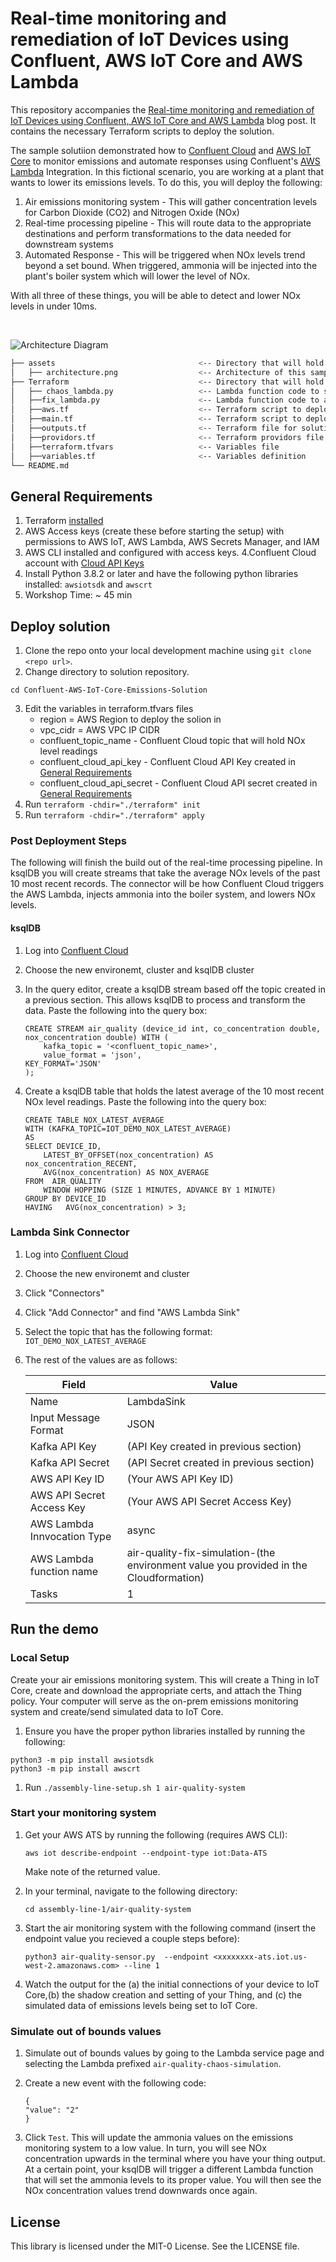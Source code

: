 #  Real-time monitoring and remediation of IoT Devices using Confluent, AWS IoT Core and AWS Lambda

This repository accompanies the [Real-time monitoring and remediation of IoT Devices using Confluent, AWS IoT Core and AWS Lambda](https://aws.amazon.com/blogs) blog post. It contains the necessary Terraform scripts to deploy the solution. 

The sample solutiion demonstrated how to [Confluent Cloud](https://www.confluent.io/confluent-cloud/) and [AWS IoT Core](https://aws.amazon.com/iot-core/)  to monitor emissions and automate responses using Confluent's [AWS Lambda](https://aws.amazon.com/lambda/) Integration. In this fictional scenario, you are working at a plant that wants to lower its emissions levels. To do this, you will deploy the following:
1. Air emissions monitoring system - This will gather concentration levels for Carbon Dioxide (CO2) and Nitrogen Oxide (NOx)
2. Real-time processing pipeline - This will route data to the appropriate destinations and perform transformations to the data needed for downstream systems
3. Automated Response - This will be triggered when NOx levels trend beyond a set bound. When triggered, ammonia will be injected into the plant's boiler system which will lower the level of NOx.

With all three of these things, you will be able to detect and lower NOx levels in under 10ms.

<br>

![Architecture Diagram](assets/architecture.png)


```bash
├── assets                                <-- Directory that will hold solution diagrams
│   ├── architecture.png                  <-- Architecture of this sample solution
├── Terraform                             <-- Directory that will hold Terrafom Scripts and Solution Artifacts
│   ├── chaos_lambda.py                   <-- Lambda function code to simulate out of bounds NOx readings
│   ├──fix_lambda.py                      <-- Lambda function code to automate NOx level adjustments
│   ├──aws.tf                             <-- Terraform script to deploy AWS resources
│   ├──main.tf                            <-- Terraform script to deploy Confluent resources
│   ├──outputs.tf                         <-- Terraform file for solution outputs
│   ├──providors.tf                       <-- Terraform providors file
│   ├──terraform.tfvars                   <-- Variables file
│   ├──variables.tf                       <-- Variables definition                       
└── README.md
```


## General Requirements
1. Terraform [installed](https://developer.hashicorp.com/terraform/tutorials/aws-get-started/install-cli)
2. AWS Access keys (create these before starting the setup) with permissions to AWS IoT, AWS Lambda, AWS Secrets Manager, and IAM
3. AWS CLI installed and configured with access keys.
4.Confluent Cloud account with [Cloud API Keys](https://docs.confluent.io/cloud/current/access-management/authenticate/api-keys/api-keys.html#cloud-cloud-api-keys)
5. Install Python 3.8.2 or later and have the following python libraries installed: `awsiotsdk` and `awscrt`
6. Workshop Time: ~ 45 min


## Deploy solution

1. Clone the repo onto your local development machine using `git clone <repo url>`.
2. Change directory to solution repository.

```
cd Confluent-AWS-IoT-Core-Emissions-Solution

```

3. Edit the variables in terraform.tfvars files
    * region = AWS Region to deploy the solion in
    * vpc_cidr = AWS VPC IP CIDR
    * confluent_topic_name - Confluent Cloud topic that will hold NOx level readings
    * confluent_cloud_api_key - Confluent Cloud API Key created in [General Requirements](#general-requirements)
    * confluent_cloud_api_secret -  Confluent Cloud API secret created in [General Requirements](#general-requirements)
4. Run ```terraform -chdir="./terraform" init```
5. Run ```terraform -chdir="./terraform" apply```


### Post Deployment Steps

The following will finish the build out of the real-time processing pipeline. In ksqlDB you will create streams that take the average NOx levels of the past 10 most recent records. The connector will be how Confluent Cloud triggers the AWS Lambda, injects ammonia into the boiler system, and lowers NOx levels.

#### ksqlDB
1. Log into [Confluent Cloud](https://www.confluent.cloud)
2. Choose the new environemt, cluster and ksqlDB cluster
3. In the query editor, create a ksqlDB stream based off the topic created in a previous section. This allows ksqlDB to process and transform the data. Paste the following into the query box:
    ```
    CREATE STREAM air_quality (device_id int, co_concentration double, nox_concentration double) WITH (
        kafka_topic = '<confluent_topic_name>',
        value_format = 'json',
    KEY_FORMAT='JSON'
    );
    ```

4. Create a ksqlDB table that holds the latest average of the 10 most recent NOx level readings. Paste the following into the query box:
    ```
    CREATE TABLE NOX_LATEST_AVERAGE
    WITH (KAFKA_TOPIC=IOT_DEMO_NOX_LATEST_AVERAGE) 
    AS
    SELECT DEVICE_ID,
        LATEST_BY_OFFSET(nox_concentration) AS nox_concentration_RECENT,
        AVG(nox_concentration) AS NOX_AVERAGE
    FROM  AIR_QUALITY 
        WINDOW HOPPING (SIZE 1 MINUTES, ADVANCE BY 1 MINUTE)
    GROUP BY DEVICE_ID
    HAVING   AVG(nox_concentration) > 3;
    ```
    
### Lambda Sink Connector
1. Log into [Confluent Cloud](https://www.confluent.cloud)
2. Choose the new environemt and cluster
2. Click "Connectors"
3. Click "Add Connector" and find "AWS Lambda Sink"
4. Select the topic that has the following format: `IOT_DEMO_NOX_LATEST_AVERAGE`
5. The rest of the values are as follows:

    | Field      | Value |
    | ----------- | ----------- |
    | Name      | LambdaSink       |
    | Input Message Format   | JSON        |
    |  Kafka API Key      | (API Key created in previous section)      |
    | Kafka API Secret    | (API Secret created in previous section)         |
    |  AWS API Key ID     | (Your AWS API Key ID)      |
    | AWS API Secret Access Key   | (Your AWS API Secret Access Key)         |
    | AWS Lambda Innvocation Type      | async       |
    | AWS Lambda function name      | air-quality-fix-simulation-(the environment value you provided in the Cloudformation)       |
    | Tasks      | 1       |
    
## Run the demo  
    
### Local Setup
Create your air emissions monitoring system. This will create a Thing in IoT Core, create and download the appropriate certs, and attach the Thing policy. Your computer will serve as the on-prem emissions monitoring system and create/send simulated data to IoT Core.
1. Ensure you have the proper python libraries installed by running the following:
```
python3 -m pip install awsiotsdk
python3 -m pip install awscrt 
```
1. Run `./assembly-line-setup.sh 1 air-quality-system `


### Start your monitoring system
1. Get your AWS ATS by running the following (requires AWS CLI):


    `aws iot describe-endpoint --endpoint-type iot:Data-ATS`
    
    Make note of the returned value.
2. In your terminal, navigate to the following directory:

    ```cd assembly-line-1/air-quality-system```
2. Start the air monitoring system with the following command (insert the endpoint value you recieved a couple steps before):
    
    `python3 air-quality-sensor.py  --endpoint <xxxxxxxx-ats.iot.us-west-2.amazonaws.com> --line 1 `


3. Watch the output for the (a) the initial connections of your device to IoT Core,(b) the shadow creation and setting of your Thing, and (c) the simulated data of emissions levels being set to IoT Core. 

### Simulate out of bounds values
1. Simulate out of bounds values by going to the Lambda service page and selecting the Lambda prefixed `air-quality-chaos-simulation`. 

2. Create a new event with the following code:
    ```
    {
    "value": "2"
    }
    ```

3. Click `Test`. This will update the ammonia values on the emissions monitoring system to a low value. In turn, you will see NOx concentration upwards in the terminal where you have your thing output. At a certain point, your ksqlDB will trigger a different Lambda function that will set the ammonia levels to its proper value. You will then see the NOx concentration values trend downwards once again.


## License
This library is licensed under the MIT-0 License. See the LICENSE file.






